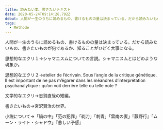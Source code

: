 ```yaml
---
title: 読みたい本、書きたいテキスト
date: 2020-05-24T09:14:28.792Z
debut: 人間が一生のうちに読めるもの、書けるものの量は決まっている。だから読みたいもの、書きたいものが何であるか、知ることがひどく大事になる。
tags:
  - Méthode
---
```

人間が一生のうちに読めるもの、書けるものの量は決まっている。だから読みたいもの、書きたいものが何であるか、知ることがひどく大事になる。



思想的なエクリ１→シャマニスムについての言説。シャマニスムとはどのような現象か。

思想的なエクリ２→atelier de l’écrivain. Sous l’angle de la critique génétique. Il est important de ne pas m’égarer dans les méandres d’interprétation psychanalytique : qu’on voit derrière telle ou telle note ?

文学的なエクリ→志賀直哉の短編。

書きたいもの→宮沢賢治の世界。

小説について→「鍋の中」「范の犯罪」「剃刀」「刺青」「雲南の妻」『蕨野行』「ムーン・ライト・シャドウ」『悲しい予感』